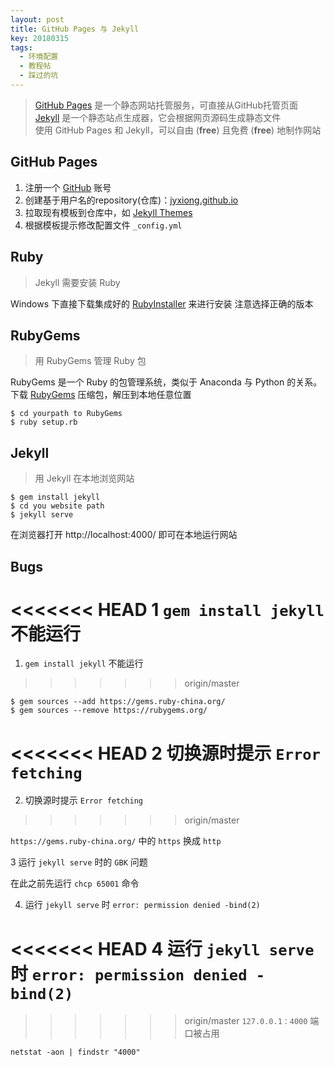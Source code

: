 ```yaml
---
layout: post
title: GitHub Pages 与 Jekyll
key: 20180315
tags: 
  - 环境配置
  - 教程帖
  - 踩过的坑
---
```


> [GitHub Pages](https://pages.github.com/) 是一个静态网站托管服务，可直接从GitHub托管页面  
> [Jekyll](https://jekyllrb.com/) 是一个静态站点生成器，它会根据网页源码生成静态文件  
> 使用 GitHub Pages 和 Jekyll，可以自由 (**free**) 且免费 (**free**) 地制作网站  

##  GitHub Pages
1. 注册一个 [GitHub](https://github.com/) 账号
2. 创建基于用户名的repository(仓库)：[jyxiong.github.io](https://github.com/jyxiong/jyxiong.github.io)
3. 拉取现有模板到仓库中，如 [Jekyll Themes](http://jekyllthemes.org/)
4. 根据模板提示修改配置文件 `_config.yml`

## Ruby
> Jekyll 需要安装 Ruby  

Windows 下直接下载集成好的 [RubyInstaller](https://rubyinstaller.org/downloads/) 来进行安装
注意选择正确的版本

## RubyGems
> 用 RubyGems 管理 Ruby 包  

RubyGems 是一个 Ruby 的包管理系统，类似于 Anaconda 与 Python 的关系。
下载 [RubyGems](https://rubygems.org/pages/download) 压缩包，解压到本地任意位置
```
$ cd yourpath to RubyGems
$ ruby setup.rb
```

## Jekyll
> 用 Jekyll 在本地浏览网站

```
$ gem install jekyll
$ cd you website path
$ jekyll serve
```

在浏览器打开 http://localhost:4000/ 即可在本地运行网站

## Bugs
<<<<<<< HEAD
1 `gem install jekyll` 不能运行
=======
1. `gem install jekyll` 不能运行

>>>>>>> origin/master
```
$ gem sources --add https://gems.ruby-china.org/ 
$ gem sources --remove https://rubygems.org/  
```
<<<<<<< HEAD
2 切换源时提示 `Error fetching`
=======

2. 切换源时提示 `Error fetching`  
>>>>>>> origin/master

`https://gems.ruby-china.org/` 中的 `https` 换成 `http`

3 运行 `jekyll serve` 时的 `GBK` 问题

在此之前先运行 `chcp 65001` 命令  

4. 运行 `jekyll serve` 时 `error: permission denied -bind(2)`

<<<<<<< HEAD
4 运行 `jekyll serve` 时 `error: permission denied -bind(2)`
=======
>>>>>>> origin/master
`127.0.0.1：4000` 端口被占用

```
netstat -aon | findstr "4000"
```

